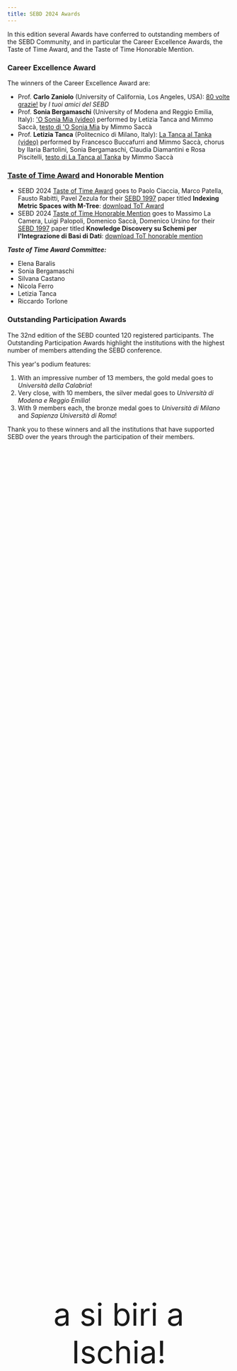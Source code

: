 ```yaml
---
title: SEBD 2024 Awards
---
```


In this edition several Awards have conferred to outstanding members of the SEBD Community, and in particular the Career Excellence Awards, the Taste of Time Award, and the Taste of Time Honorable Mention.

### Career Excellence Award

The winners of the Career Excellence Award are:

- Prof. **Carlo Zaniolo** (University of California, Los Angeles, USA): [80 volte grazie!](https://sebd2024.unica.it/80_volte_grazie.jpg) by _I tuoi amici del SEBD_
- Prof. **Sonia Bergamaschi** (University of Modena and Reggio Emilia, Italy): ['O Sonia Mia (video)](https://drive.google.com/file/d/1gu9bej_8VdtI9Vwiyw3fLPUOvF7tx5a2/view?usp=sharing) performed by Letizia Tanca and Mimmo Saccà, [testo di 'O Sonia Mia](https://sebd2024.unica.it/O_Sonia_mia.pdf) by Mimmo Saccà
- Prof. **Letizia Tanca** (Politecnico di Milano, Italy): [La Tanca al Tanka (video)](https://sebd2024.unica.it/files/sebd2024_letizia.pdf) performed by Francesco Buccafurri and Mimmo Saccà, chorus by Ilaria Bartolini, Sonia Bergamaschi, Claudia Diamantini e Rosa Piscitelli, [testo di La Tanca al Tanka](https://sebd2024.unica.it/La_Tanca_al_Tanka.pdf) by Mimmo Saccà


### [Taste of Time Award](./tta) and Honorable Mention
- SEBD 2024 [Taste of Time Award](./tta) goes to Paolo Ciaccia, Marco Patella, Fausto Rabitti, Pavel Zezula for their [SEBD 1997](https://dblp.org/db/conf/sebd/sebd1997.html) paper titled **Indexing Metric Spaces with M-Tree**: [download ToT Award](https://sebd2024.unica.it/tta-award.pdf)
- SEBD 2024 [Taste of Time Honorable Mention](./tta) goes to Massimo La Camera, Luigi Palopoli, Domenico Saccà, Domenico Ursino for their [SEBD 1997](https://dblp.org/db/conf/sebd/sebd1997.html) paper titled **Knowledge Discovery su Schemi per l'Integrazione di Basi di Dati**: [download ToT honorable mention](https://sebd2024.unica.it/tta-mention.pdf)

**_Taste of Time Award Committee:_**
- Elena Baralis
- Sonia Bergamaschi
- Silvana Castano
- Nicola Ferro
- Letizia Tanca
- Riccardo Torlone

<div id="participation" class="anchor"></div>


### Outstanding Participation Awards
The 32nd edition of the SEBD counted 120 registered participants. The Outstanding Participation Awards highlight the institutions with the highest number of members attending the SEBD conference. 

This year's podium features:

1. With an impressive number of 13 members, the gold medal goes to _Università della Calabria_!
2. Very close, with 10 members, the silver medal goes to _Università di Modena e Reggio Emilia_!
3. With 9 members each, the bronze medal goes to _Università di Milano_ and _Sapienza Università di Roma_!

Thank you to these winners and all the institutions that have supported SEBD over the years through the participation of their members. 

<div style="display: flex; justify-content: center; align-items: center; height: 100vh; font-size: 5em; text-align: center;">
a si biri a Ischia!
</div>
